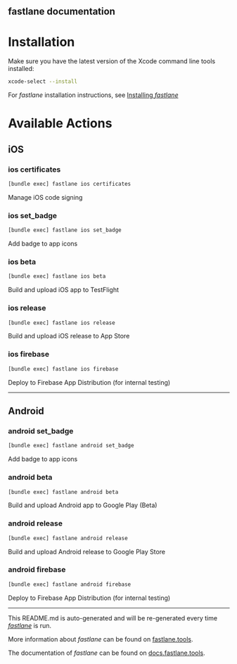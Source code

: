 fastlane documentation
----

# Installation

Make sure you have the latest version of the Xcode command line tools installed:

```sh
xcode-select --install
```

For _fastlane_ installation instructions, see [Installing _fastlane_](https://docs.fastlane.tools/#installing-fastlane)

# Available Actions

## iOS

### ios certificates

```sh
[bundle exec] fastlane ios certificates
```

Manage iOS code signing

### ios set_badge

```sh
[bundle exec] fastlane ios set_badge
```

Add badge to app icons

### ios beta

```sh
[bundle exec] fastlane ios beta
```

Build and upload iOS app to TestFlight

### ios release

```sh
[bundle exec] fastlane ios release
```

Build and upload iOS release to App Store

### ios firebase

```sh
[bundle exec] fastlane ios firebase
```

Deploy to Firebase App Distribution (for internal testing)

----


## Android

### android set_badge

```sh
[bundle exec] fastlane android set_badge
```

Add badge to app icons

### android beta

```sh
[bundle exec] fastlane android beta
```

Build and upload Android app to Google Play (Beta)

### android release

```sh
[bundle exec] fastlane android release
```

Build and upload Android release to Google Play Store

### android firebase

```sh
[bundle exec] fastlane android firebase
```

Deploy to Firebase App Distribution (for internal testing)

----

This README.md is auto-generated and will be re-generated every time [_fastlane_](https://fastlane.tools) is run.

More information about _fastlane_ can be found on [fastlane.tools](https://fastlane.tools).

The documentation of _fastlane_ can be found on [docs.fastlane.tools](https://docs.fastlane.tools).
